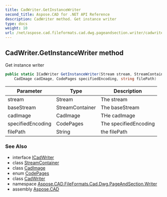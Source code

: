 ```yaml
---
title: CadWriter.GetInstanceWriter
second_title: Aspose.CAD for .NET API Reference
description: CadWriter method. Get instance writer
type: docs
weight: 10
url: /net/aspose.cad.fileformats.cad.dwg.pageandsection.writer/cadwriter/getinstancewriter/
---
```

## CadWriter.GetInstanceWriter method

Get instance writer

```csharp
public static ICadWriter GetInstanceWriter(Stream stream, StreamContainer baseStream, 
    CadImage cadImage, CodePages specifiedEncoding, string filePath)
```

| Parameter | Type | Description |
| --- | --- | --- |
| stream | Stream | The stream |
| baseStream | StreamContainer | The baseStream |
| cadImage | CadImage | THe cadImage |
| specifiedEncoding | CodePages | The specifiedEncoding |
| filePath | String | the filePath |

### See Also

* interface [ICadWriter](../../icadwriter/)
* class [StreamContainer](../../../aspose.cad/streamcontainer/)
* class [CadImage](../../../aspose.cad.fileformats.cad/cadimage/)
* enum [CodePages](../../../aspose.cad/codepages/)
* class [CadWriter](../)
* namespace [Aspose.CAD.FileFormats.Cad.Dwg.PageAndSection.Writer](../../../aspose.cad.fileformats.cad.dwg.pageandsection.writer/)
* assembly [Aspose.CAD](../../../)


